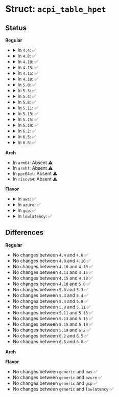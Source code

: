 # Struct: <code>acpi_table_hpet</code>

## Status
<b>Regular</b>
<ul>
<li>
<details>
<summary>In <code>4.4</code>: ✅</summary>

```c
struct acpi_table_hpet {
    struct acpi_table_header header;
    u32 id;
    struct acpi_generic_address address;
    u8 sequence;
    u16 minimum_tick;
    u8 flags;
};
```
</details>
</li>
<li>
<details>
<summary>In <code>4.8</code>: ✅</summary>

```c
struct acpi_table_hpet {
    struct acpi_table_header header;
    u32 id;
    struct acpi_generic_address address;
    u8 sequence;
    u16 minimum_tick;
    u8 flags;
};
```
</details>
</li>
<li>
<details>
<summary>In <code>4.10</code>: ✅</summary>

```c
struct acpi_table_hpet {
    struct acpi_table_header header;
    u32 id;
    struct acpi_generic_address address;
    u8 sequence;
    u16 minimum_tick;
    u8 flags;
};
```
</details>
</li>
<li>
<details>
<summary>In <code>4.13</code>: ✅</summary>

```c
struct acpi_table_hpet {
    struct acpi_table_header header;
    u32 id;
    struct acpi_generic_address address;
    u8 sequence;
    u16 minimum_tick;
    u8 flags;
};
```
</details>
</li>
<li>
<details>
<summary>In <code>4.15</code>: ✅</summary>

```c
struct acpi_table_hpet {
    struct acpi_table_header header;
    u32 id;
    struct acpi_generic_address address;
    u8 sequence;
    u16 minimum_tick;
    u8 flags;
};
```
</details>
</li>
<li>
<details>
<summary>In <code>4.18</code>: ✅</summary>

```c
struct acpi_table_hpet {
    struct acpi_table_header header;
    u32 id;
    struct acpi_generic_address address;
    u8 sequence;
    u16 minimum_tick;
    u8 flags;
};
```
</details>
</li>
<li>
<details>
<summary>In <code>5.0</code>: ✅</summary>

```c
struct acpi_table_hpet {
    struct acpi_table_header header;
    u32 id;
    struct acpi_generic_address address;
    u8 sequence;
    u16 minimum_tick;
    u8 flags;
};
```
</details>
</li>
<li>
<details>
<summary>In <code>5.3</code>: ✅</summary>

```c
struct acpi_table_hpet {
    struct acpi_table_header header;
    u32 id;
    struct acpi_generic_address address;
    u8 sequence;
    u16 minimum_tick;
    u8 flags;
};
```
</details>
</li>
<li>
<details>
<summary>In <code>5.4</code>: ✅</summary>

```c
struct acpi_table_hpet {
    struct acpi_table_header header;
    u32 id;
    struct acpi_generic_address address;
    u8 sequence;
    u16 minimum_tick;
    u8 flags;
};
```
</details>
</li>
<li>
<details>
<summary>In <code>5.8</code>: ✅</summary>

```c
struct acpi_table_hpet {
    struct acpi_table_header header;
    u32 id;
    struct acpi_generic_address address;
    u8 sequence;
    u16 minimum_tick;
    u8 flags;
};
```
</details>
</li>
<li>
<details>
<summary>In <code>5.11</code>: ✅</summary>

```c
struct acpi_table_hpet {
    struct acpi_table_header header;
    u32 id;
    struct acpi_generic_address address;
    u8 sequence;
    u16 minimum_tick;
    u8 flags;
};
```
</details>
</li>
<li>
<details>
<summary>In <code>5.13</code>: ✅</summary>

```c
struct acpi_table_hpet {
    struct acpi_table_header header;
    u32 id;
    struct acpi_generic_address address;
    u8 sequence;
    u16 minimum_tick;
    u8 flags;
};
```
</details>
</li>
<li>
<details>
<summary>In <code>5.15</code>: ✅</summary>

```c
struct acpi_table_hpet {
    struct acpi_table_header header;
    u32 id;
    struct acpi_generic_address address;
    u8 sequence;
    u16 minimum_tick;
    u8 flags;
};
```
</details>
</li>
<li>
<details>
<summary>In <code>5.19</code>: ✅</summary>

```c
struct acpi_table_hpet {
    struct acpi_table_header header;
    u32 id;
    struct acpi_generic_address address;
    u8 sequence;
    u16 minimum_tick;
    u8 flags;
};
```
</details>
</li>
<li>
<details>
<summary>In <code>6.2</code>: ✅</summary>

```c
struct acpi_table_hpet {
    struct acpi_table_header header;
    u32 id;
    struct acpi_generic_address address;
    u8 sequence;
    u16 minimum_tick;
    u8 flags;
};
```
</details>
</li>
<li>
<details>
<summary>In <code>6.5</code>: ✅</summary>

```c
struct acpi_table_hpet {
    struct acpi_table_header header;
    u32 id;
    struct acpi_generic_address address;
    u8 sequence;
    u16 minimum_tick;
    u8 flags;
};
```
</details>
</li>
<li>
<details>
<summary>In <code>6.8</code>: ✅</summary>

```c
struct acpi_table_hpet {
    struct acpi_table_header header;
    u32 id;
    struct acpi_generic_address address;
    u8 sequence;
    u16 minimum_tick;
    u8 flags;
};
```
</details>
</li>
</ul>
<b>Arch</b>
<ul>
<li>
In <code>arm64</code>: Absent ⚠️
</li>
<li>
In <code>armhf</code>: Absent ⚠️
</li>
<li>
In <code>ppc64el</code>: Absent ⚠️
</li>
<li>
In <code>riscv64</code>: Absent ⚠️
</li>
</ul>
<b>Flavor</b>
<ul>
<li>
<details>
<summary>In <code>aws</code>: ✅</summary>

```c
struct acpi_table_hpet {
    struct acpi_table_header header;
    u32 id;
    struct acpi_generic_address address;
    u8 sequence;
    u16 minimum_tick;
    u8 flags;
};
```
</details>
</li>
<li>
<details>
<summary>In <code>azure</code>: ✅</summary>

```c
struct acpi_table_hpet {
    struct acpi_table_header header;
    u32 id;
    struct acpi_generic_address address;
    u8 sequence;
    u16 minimum_tick;
    u8 flags;
};
```
</details>
</li>
<li>
<details>
<summary>In <code>gcp</code>: ✅</summary>

```c
struct acpi_table_hpet {
    struct acpi_table_header header;
    u32 id;
    struct acpi_generic_address address;
    u8 sequence;
    u16 minimum_tick;
    u8 flags;
};
```
</details>
</li>
<li>
<details>
<summary>In <code>lowlatency</code>: ✅</summary>

```c
struct acpi_table_hpet {
    struct acpi_table_header header;
    u32 id;
    struct acpi_generic_address address;
    u8 sequence;
    u16 minimum_tick;
    u8 flags;
};
```
</details>
</li>
</ul>

## Differences
<b>Regular</b>
<ul>
<li>
No changes between <code>4.4</code> and <code>4.8</code> ✅
</li>
<li>
No changes between <code>4.8</code> and <code>4.10</code> ✅
</li>
<li>
No changes between <code>4.10</code> and <code>4.13</code> ✅
</li>
<li>
No changes between <code>4.13</code> and <code>4.15</code> ✅
</li>
<li>
No changes between <code>4.15</code> and <code>4.18</code> ✅
</li>
<li>
No changes between <code>4.18</code> and <code>5.0</code> ✅
</li>
<li>
No changes between <code>5.0</code> and <code>5.3</code> ✅
</li>
<li>
No changes between <code>5.3</code> and <code>5.4</code> ✅
</li>
<li>
No changes between <code>5.4</code> and <code>5.8</code> ✅
</li>
<li>
No changes between <code>5.8</code> and <code>5.11</code> ✅
</li>
<li>
No changes between <code>5.11</code> and <code>5.13</code> ✅
</li>
<li>
No changes between <code>5.13</code> and <code>5.15</code> ✅
</li>
<li>
No changes between <code>5.15</code> and <code>5.19</code> ✅
</li>
<li>
No changes between <code>5.19</code> and <code>6.2</code> ✅
</li>
<li>
No changes between <code>6.2</code> and <code>6.5</code> ✅
</li>
<li>
No changes between <code>6.5</code> and <code>6.8</code> ✅
</li>
</ul>
<b>Arch</b>
<ul>
</ul>
<b>Flavor</b>
<ul>
<li>
No changes between <code>generic</code> and <code>aws</code> ✅
</li>
<li>
No changes between <code>generic</code> and <code>azure</code> ✅
</li>
<li>
No changes between <code>generic</code> and <code>gcp</code> ✅
</li>
<li>
No changes between <code>generic</code> and <code>lowlatency</code> ✅
</li>
</ul>
